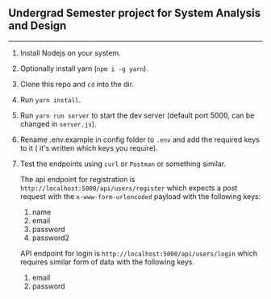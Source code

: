 ## Undergrad Semester project for System Analysis and Design

---

1. Install Nodejs on your system.
2. Optionally install yarn (`npm i -g yarn`).
3. Clone this repo and `cd` into the dir.
4. Run `yarn install`.
5. Run `yarn run server` to start the dev server (default port 5000, can be changed in `server.js`).
6. Rename .env.example in config folder to `.env` and add the required keys to it ( it's written which keys you require).
7. Test the endpoints using `curl` or `Postman` or something similar.

    The api endpoint for registration is `http://localhost:5000/api/users/register` which expects a post request with the `x-www-form-urlencoded` payload with the following keys:

    1. name
    2. email
    3. password
    4. password2

    API endpoint for login is `http://localhost:5000/api/users/login` which requires similar form of data with the following keys.

    1. email
    2. password

